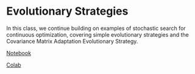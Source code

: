 # Evolutionary Strategies

In this class, we continue building on examples of stochastic search for
continuous optimization, covering simple evolutionary strategies and the
Covariance Matrix Adaptation Evolutionary Strategy.

[Notebook](https://github.com/SupaeroDataScience/stochastic/blob/master/notebooks/Evolutionary%20Strategies.ipynb)

[Colab](https://colab.research.google.com/github/SupaeroDataScience/stochastic/blob/master/notebooks/Evolutionary%20Strategies.ipynb)
